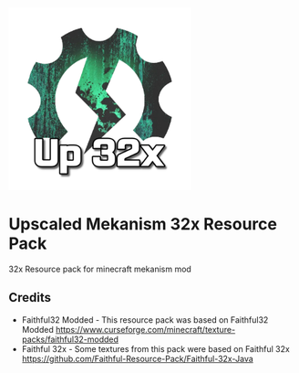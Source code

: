 <img src="pack.png" width="320" height="320"/>

# Upscaled Mekanism 32x Resource Pack
32x Resource pack for minecraft mekanism mod

## Credits
- Faithful32 Modded - This resource pack was based on Faithful32 Modded
https://www.curseforge.com/minecraft/texture-packs/faithful32-modded
- Faithful 32x - Some textures from this pack were based on Faithful 32x
https://github.com/Faithful-Resource-Pack/Faithful-32x-Java